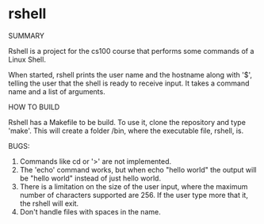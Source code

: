 rshell
======

SUMMARY

Rshell is a project for the cs100 course that performs some commands of a Linux Shell.

When started, rshell prints the user name and the hostname along with '$', telling the user that the shell is ready to receive input. It takes a command name and a list of arguments.


HOW TO BUILD

Rshell has a Makefile to be build. To use it, clone the repository and type 'make'. This will create a folder /bin, where the executable file, rshell, is. 


BUGS:

1. Commands like cd or '>' are not implemented. 
2. The 'echo' command works, but when echo "hello world" the output will be "hello world" instead of just hello world.
3. There is a limitation on the size of the user input, where the maximum number of characters supported are 256. If the user type more that it, the rshell will exit.
4. Don't handle files with spaces in the name.

